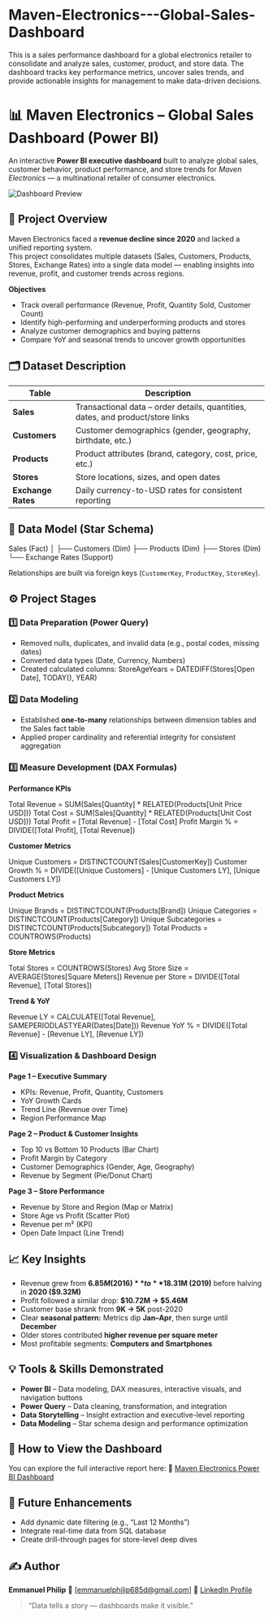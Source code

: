 # Maven-Electronics---Global-Sales-Dashboard
This is a sales performance dashboard for a global electronics retailer to consolidate and analyze sales, customer, product, and store data. The dashboard tracks key performance metrics, uncover sales trends, and provide actionable insights for management to make data-driven decisions.

# 📊 Maven Electronics – Global Sales Dashboard (Power BI)

An interactive **Power BI executive dashboard** built to analyze global sales, customer behavior, product performance, and store trends for *Maven Electronics* — a multinational retailer of consumer electronics.

![Dashboard Preview](https://drive.google.com/uc?id=1PkDlfVU7tFyJgcXogox0FmctJEZph4dG)

## 🧭 Project Overview

Maven Electronics faced a **revenue decline since 2020** and lacked a unified reporting system.  
This project consolidates multiple datasets (Sales, Customers, Products, Stores, Exchange Rates) into a single data model — enabling insights into revenue, profit, and customer trends across regions.

**Objectives**
- Track overall performance (Revenue, Profit, Quantity Sold, Customer Count)
- Identify high-performing and underperforming products and stores
- Analyze customer demographics and buying patterns
- Compare YoY and seasonal trends to uncover growth opportunities

## 🗂️ Dataset Description

| Table | Description |
|-------|--------------|
| **Sales** | Transactional data – order details, quantities, dates, and product/store links |
| **Customers** | Customer demographics (gender, geography, birthdate, etc.) |
| **Products** | Product attributes (brand, category, cost, price, etc.) |
| **Stores** | Store locations, sizes, and open dates |
| **Exchange Rates** | Daily currency-to-USD rates for consistent reporting |

## 🧱 Data Model (Star Schema)

Sales (Fact)
│
├── Customers (Dim)
├── Products (Dim)
├── Stores (Dim)
└── Exchange Rates (Support)

Relationships are built via foreign keys (`CustomerKey`, `ProductKey`, `StoreKey`).

## ⚙️ Project Stages

### **1️⃣ Data Preparation (Power Query)**
- Removed nulls, duplicates, and invalid data (e.g., postal codes, missing dates)
- Converted data types (Date, Currency, Numbers)
- Created calculated columns:
  StoreAgeYears = DATEDIFF(Stores[Open Date], TODAY(), YEAR)

### **2️⃣ Data Modeling**

* Established **one-to-many** relationships between dimension tables and the Sales fact table
* Applied proper cardinality and referential integrity for consistent aggregation

### **3️⃣ Measure Development (DAX Formulas)**

**Performance KPIs**

Total Revenue = SUM(Sales[Quantity] * RELATED(Products[Unit Price USD]))
Total Cost = SUM(Sales[Quantity] * RELATED(Products[Unit Cost USD]))
Total Profit = [Total Revenue] - [Total Cost]
Profit Margin % = DIVIDE([Total Profit], [Total Revenue])

**Customer Metrics**

Unique Customers = DISTINCTCOUNT(Sales[CustomerKey])
Customer Growth % = DIVIDE([Unique Customers] - [Unique Customers LY], [Unique Customers LY])

**Product Metrics**

Unique Brands = DISTINCTCOUNT(Products[Brand])
Unique Categories = DISTINCTCOUNT(Products[Category])
Unique Subcategories = DISTINCTCOUNT(Products[Subcategory])
Total Products = COUNTROWS(Products)

**Store Metrics**

Total Stores = COUNTROWS(Stores)
Avg Store Size = AVERAGE(Stores[Square Meters])
Revenue per Store = DIVIDE([Total Revenue], [Total Stores])

**Trend & YoY**

Revenue LY = CALCULATE([Total Revenue], SAMEPERIODLASTYEAR(Dates[Date]))
Revenue YoY % = DIVIDE([Total Revenue] - [Revenue LY], [Revenue LY])


### **4️⃣ Visualization & Dashboard Design**

**Page 1 – Executive Summary**

* KPIs: Revenue, Profit, Quantity, Customers
* YoY Growth Cards
* Trend Line (Revenue over Time)
* Region Performance Map

**Page 2 – Product & Customer Insights**

* Top 10 vs Bottom 10 Products (Bar Chart)
* Profit Margin by Category
* Customer Demographics (Gender, Age, Geography)
* Revenue by Segment (Pie/Donut Chart)

**Page 3 – Store Performance**

* Revenue by Store and Region (Map or Matrix)
* Store Age vs Profit (Scatter Plot)
* Revenue per m² (KPI)
* Open Date Impact (Line Trend)

## 📈 Key Insights

* Revenue grew from **$6.85M (2016)** to **$18.31M (2019)** before halving in **2020 ($9.32M)**
* Profit followed a similar drop: **$10.72M → $5.46M**
* Customer base shrank from **9K → 5K** post-2020
* Clear **seasonal pattern:** Metrics dip **Jan–Apr**, then surge until **December**
* Older stores contributed **higher revenue per square meter**
* Most profitable segments: **Computers and Smartphones**

## 💡 Tools & Skills Demonstrated

* **Power BI** – Data modeling, DAX measures, interactive visuals, and navigation buttons
* **Power Query** – Data cleaning, transformation, and integration
* **Data Storytelling** – Insight extraction and executive-level reporting
* **Data Modeling** – Star schema design and performance optimization

## 🚀 How to View the Dashboard

You can explore the full interactive report here:
🔗 [Maven Electronics Power BI Dashboard](https://app.powerbi.com/view?r=eyJrIjoiZDZmNmVkYTUtOWViMy00NDAyLWIzZmQtZTk5ODU0ZDZmYjIzIiwidCI6IjgxYzdiMWY1LWRhMmMtNGFiYy04YjhkLTFlZDA2NTVhYjE4NiJ9)



## 🧩 Future Enhancements

* Add dynamic date filtering (e.g., “Last 12 Months”)
* Integrate real-time data from SQL database
* Create drill-through pages for store-level deep dives

## ✍️ Author

**Emmanuel Philip**
📧 [emmanuelphilip685d@gmail.com]
💼 [LinkedIn Profile](https://linkedin.com/in/PhilipEmmanuel)

> “Data tells a story — dashboards make it visible.”
